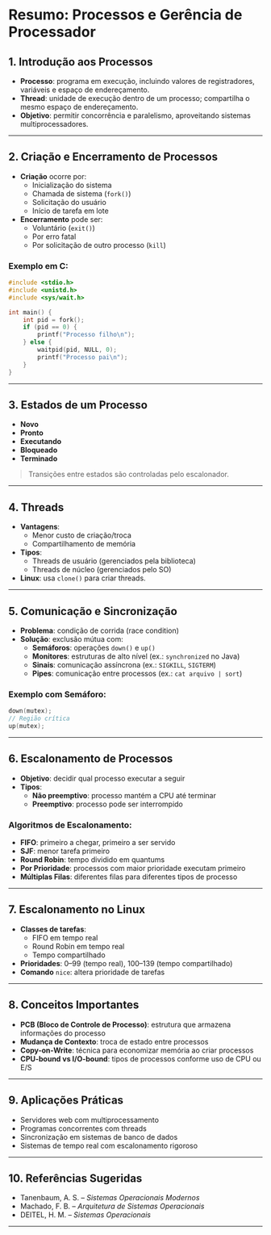 
# Resumo: Processos e Gerência de Processador

## 1. Introdução aos Processos
- **Processo**: programa em execução, incluindo valores de registradores, variáveis e espaço de endereçamento.
- **Thread**: unidade de execução dentro de um processo; compartilha o mesmo espaço de endereçamento.
- **Objetivo**: permitir concorrência e paralelismo, aproveitando sistemas multiprocessadores.

---

## 2. Criação e Encerramento de Processos
- **Criação** ocorre por:
  - Inicialização do sistema
  - Chamada de sistema (`fork()`)
  - Solicitação do usuário
  - Início de tarefa em lote
- **Encerramento** pode ser:
  - Voluntário (`exit()`)
  - Por erro fatal
  - Por solicitação de outro processo (`kill`)

### Exemplo em C:
```c
#include <stdio.h>
#include <unistd.h>
#include <sys/wait.h>

int main() {
    int pid = fork();
    if (pid == 0) {
        printf("Processo filho\n");
    } else {
        waitpid(pid, NULL, 0);
        printf("Processo pai\n");
    }
}
```

---

## 3. Estados de um Processo
- **Novo**
- **Pronto**
- **Executando**
- **Bloqueado**
- **Terminado**

> Transições entre estados são controladas pelo escalonador.

---

## 4. Threads
- **Vantagens**:
  - Menor custo de criação/troca
  - Compartilhamento de memória
- **Tipos**:
  - Threads de usuário (gerenciados pela biblioteca)
  - Threads de núcleo (gerenciados pelo SO)
- **Linux**: usa `clone()` para criar threads.

---

## 5. Comunicação e Sincronização
- **Problema**: condição de corrida (race condition)
- **Solução**: exclusão mútua com:
  - **Semáforos**: operações `down()` e `up()`
  - **Monitores**: estruturas de alto nível (ex.: `synchronized` no Java)
  - **Sinais**: comunicação assíncrona (ex.: `SIGKILL`, `SIGTERM`)
  - **Pipes**: comunicação entre processos (ex.: `cat arquivo | sort`)

### Exemplo com Semáforo:
```c
down(mutex);
// Região crítica
up(mutex);
```

---

## 6. Escalonamento de Processos
- **Objetivo**: decidir qual processo executar a seguir
- **Tipos**:
  - **Não preemptivo**: processo mantém a CPU até terminar
  - **Preemptivo**: processo pode ser interrompido

### Algoritmos de Escalonamento:
- **FIFO**: primeiro a chegar, primeiro a ser servido
- **SJF**: menor tarefa primeiro
- **Round Robin**: tempo dividido em quantums
- **Por Prioridade**: processos com maior prioridade executam primeiro
- **Múltiplas Filas**: diferentes filas para diferentes tipos de processo

---

## 7. Escalonamento no Linux
- **Classes de tarefas**:
  - FIFO em tempo real
  - Round Robin em tempo real
  - Tempo compartilhado
- **Prioridades**: 0–99 (tempo real), 100–139 (tempo compartilhado)
- **Comando** `nice`: altera prioridade de tarefas

---

## 8. Conceitos Importantes
- **PCB (Bloco de Controle de Processo)**: estrutura que armazena informações do processo
- **Mudança de Contexto**: troca de estado entre processos
- **Copy-on-Write**: técnica para economizar memória ao criar processos
- **CPU-bound vs I/O-bound**: tipos de processos conforme uso de CPU ou E/S

---

## 9. Aplicações Práticas
- Servidores web com multiprocessamento
- Programas concorrentes com threads
- Sincronização em sistemas de banco de dados
- Sistemas de tempo real com escalonamento rigoroso

---

## 10. Referências Sugeridas
- Tanenbaum, A. S. – *Sistemas Operacionais Modernos*
- Machado, F. B. – *Arquitetura de Sistemas Operacionais*
- DEITEL, H. M. – *Sistemas Operacionais*

---

